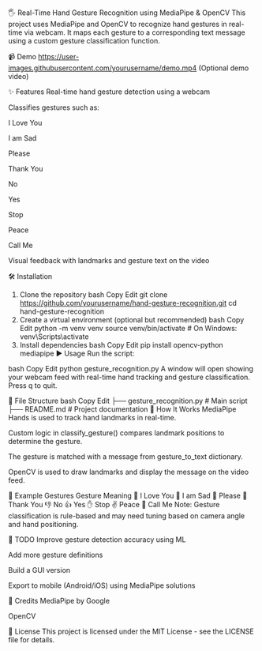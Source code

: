 🖐️ Real-Time Hand Gesture Recognition using MediaPipe & OpenCV
This project uses MediaPipe and OpenCV to recognize hand gestures in real-time via webcam. It maps each gesture to a corresponding text message using a custom gesture classification function.

📹 Demo
https://user-images.githubusercontent.com/yourusername/demo.mp4 (Optional demo video)

✨ Features
Real-time hand gesture detection using a webcam

Classifies gestures such as:

I Love You

I am Sad

Please

Thank You

No

Yes

Stop

Peace

Call Me

Visual feedback with landmarks and gesture text on the video

🛠️ Installation
1. Clone the repository
bash
Copy
Edit
git clone https://github.com/yourusername/hand-gesture-recognition.git
cd hand-gesture-recognition
2. Create a virtual environment (optional but recommended)
bash
Copy
Edit
python -m venv venv
source venv/bin/activate  # On Windows: venv\Scripts\activate
3. Install dependencies
bash
Copy
Edit
pip install opencv-python mediapipe
▶️ Usage
Run the script:

bash
Copy
Edit
python gesture_recognition.py
A window will open showing your webcam feed with real-time hand tracking and gesture classification. Press q to quit.

📁 File Structure
bash
Copy
Edit
├── gesture_recognition.py   # Main script
├── README.md                # Project documentation
🧠 How It Works
MediaPipe Hands is used to track hand landmarks in real-time.

Custom logic in classify_gesture() compares landmark positions to determine the gesture.

The gesture is matched with a message from gesture_to_text dictionary.

OpenCV is used to draw landmarks and display the message on the video feed.

🧪 Example Gestures
Gesture	Meaning
🤟	I Love You
🙁	I am Sad
🙏	Please
👏	Thank You
👎	No
👍	Yes
✋	Stop
✌️	Peace
🤙	Call Me
Note: Gesture classification is rule-based and may need tuning based on camera angle and hand positioning.

🧩 TODO
Improve gesture detection accuracy using ML

Add more gesture definitions

Build a GUI version

Export to mobile (Android/iOS) using MediaPipe solutions

🙌 Credits
MediaPipe by Google

OpenCV

📄 License
This project is licensed under the MIT License - see the LICENSE file for details.
